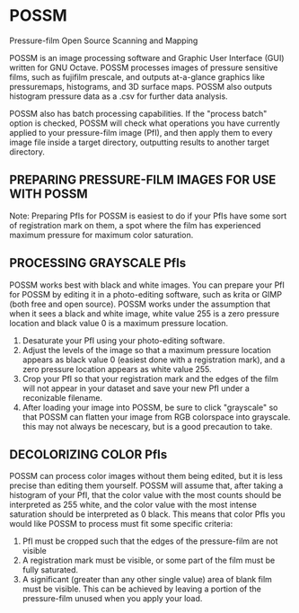 # POSSM
Pressure-film Open Source Scanning and Mapping

POSSM is an image processing software and Graphic User Interface (GUI) written for GNU Octave. POSSM processes images of pressure sensitive films, such as fujifilm prescale, and outputs at-a-glance graphics like pressuremaps, histograms, and 3D surface maps. POSSM also outputs histogram pressure data as a .csv for further data analysis.

POSSM also has batch processing capabilities. If the "process batch" option is checked, POSSM will check what operations you have currently applied to your pressure-film image (PfI), and then apply them to every image file inside a target directory, outputting results to another target directory.



PREPARING PRESSURE-FILM IMAGES FOR USE WITH POSSM
--------------------------------------------------
Note: Preparing PfIs for POSSM is easiest to do if your PfIs have some sort of registration mark on them, a spot where the film has experienced maximum pressure for maximum color saturation. 

PROCESSING GRAYSCALE PfIs
-------------------------
POSSM works best with black and white images. You can prepare your PfI for POSSM by editing it in a photo-editing software, such as krita or GIMP (both free and open source). POSSM works under the assumption that when it sees a black and white image, white value 255 is a zero pressure location and black value 0 is a maximum pressure location. 

1) Desaturate your PfI using your photo-editing software.
2) Adjust the levels of the image so that a maximum pressure location appears as black value 0 (easiest done with a registration mark), and a zero pressure location appears as white value 255.
3) Crop your PfI so that your registration mark and the edges of the film will not appear in your dataset and save your new PfI under a reconizable filename.
4) After loading your image into POSSM, be sure to click "grayscale" so that POSSM can flatten your image from RGB colorspace into grayscale. this may not always be necescary, but is a good precaution to take.


DECOLORIZING COLOR PfIs
-----------------------
POSSM can process color images without them being edited, but it is less precise than editing them yourself. POSSM will assume that, after taking a histogram of your PfI, that the color value with the most counts should be interpreted as 255 white, and the color value with the most intense saturation should be interpreted as 0 black. This means that color PfIs you would like POSSM to process must fit some specific criteria:

1) PfI must be cropped such that the edges of the pressure-film are not visible
2) A registration mark must be visible, or some part of the film must be fully saturated.
3) A significant (greater than any other single value) area of blank film must be visible. This can be achieved by leaving a portion of the pressure-film unused when you apply your load.
